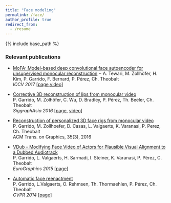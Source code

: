 ```yaml
---
title: "Face modeling"
permalink: /face/
author_profile: true
redirect_from:
  - /resume
---
```


{% include base_path %}

### Relevant publications

* [MoFA: Model-based deep convolutional face autoencoder for unsupervised monocular reconstruction](http://gvv.mpi-inf.mpg.de/projects/MZ/Papers/arXiv2017_FA/paper.pdf) ⋅⋅
A. Tewari, M. Zollhöfer, H. Kim, P. Garrido, F. Bernard, P. Pérez, Ch. Theobalt </br>
*ICCV 2017* [[page](http://gvv.mpi-inf.mpg.de/projects/MZ/Papers/arXiv2017_FA/page.html),[video](https://www.youtube.com/watch?v=uIMpHZYB8fI)]

* [Corrective 3D reconstruction of lips from monocular video](http://gvv.mpi-inf.mpg.de/files/SA2016/MonLipReconstruction-Low.pdf) </br>
P. Garrido, M. Zolhöfer, C. Wu, D. Bradley, P. Pérez, Th. Beeler, Ch. Theobalt </br>
*SiggraphAsia 2016* [[page](http://gvv.mpi-inf.mpg.de/projects/MonLipReconstruction/index.html), [video](https://youtu.be/N5bFhtlgRCc)]

* [Reconstruction of personalized 3D face rigs from monocular video](http://people.mpi-inf.mpg.de/~mzollhoef/Papers/SG2016_PF/paper.pdf)  </br>
P. Garrido, M. Zollhoefer, D. Casas, L. Valgaerts, K. Varanasi, P. Perez, Ch. Theobalt </br> 
ACM Trans. on Graphics, 35(3), 2016

* [VDub - Modifying Face Video of Actors for Plausible Visual Alignment to a Dubbed Audiotrack](http://gvv.mpi-inf.mpg.de/files/EuroGraphics2015/dubbing_high.pdf) </br> 
P. Garrido, L. Valgaerts, H. Sarmadi, I. Steiner, K. Varanasi, P. Pérez, C. Theobalt </br> 
*EuroGraphics 2015* [[page](http://gvv.mpi-inf.mpg.de/projects/VisualDubbing/index.html)]

* [Automatic face reenactment](http://gvv.mpi-inf.mpg.de/projects/FaceReenactment/files/FaceReenactment.pdf) </br>
P. Garrido, L.Valgaerts, O. Rehmsen, Th. Thormaehlen, P. Pérez, Ch. Theobalt </br> 
*CVPR 2014* [[page](http://gvv.mpi-inf.mpg.de/projects/FaceReenactment/)]

